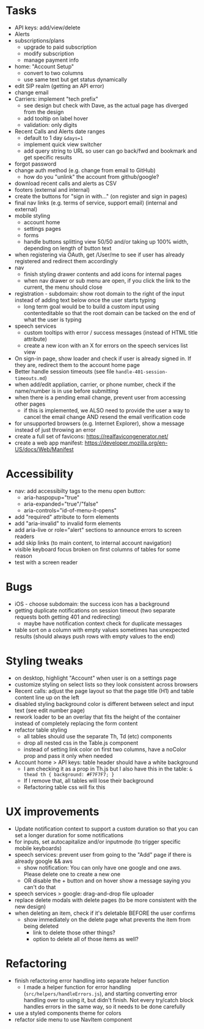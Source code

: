 
# Tasks
  - API keys: add/view/delete
  - Alerts
  - subscriptions/plans
    - upgrade to paid subscription
    - modify subscription
    - manage payment info
  - home: "Account Setup"
    - convert to two columns
    - use same text but get status dynamically
  - edit SIP realm (getting an API error)
  - change email
  - Carriers: implement "tech prefix"
    - see design but check with Dave, as the actual page has diverged from the design
    - add tooltip on label hover
    - validation: only digits
  - Recent Calls and Alerts date ranges
    - default to 1 day `&days=1`
    - implement quick view switcher
    - add query string to URL so user can go back/fwd and bookmark and get specific results
  - forgot password
  - change auth method (e.g. change from email to GitHub)
    - how do you "unlink" the account from github/google?
  - download recent calls and alerts as CSV
  - footers (external and internal)
  - create the buttons for "sign in with..." (on register and sign in pages)
  - final nav links (e.g. terms of service, support email) (internal and external)
  - mobile styling
    - account home
    - settings pages
    - forms
    - handle buttons splitting view 50/50 and/or taking up 100% width, depending on length of button text
  - when registering via OAuth, get /User/me to see if user has already registered and redirect them accordingly
  - nav
    - finish styling drawer contents and add icons for internal pages
    - when nav drawer or sub menu are open, if you click the link to the current, the menu should close
  - registration - subdomain: show root domain to the right of the input instead of adding text below once the user starts typing
    - long term goal would be to build a custom input using contenteditable so that the root domain can be tacked on the end of what the user is typing
  - speech services
    - custom tooltips with error / success messages (instead of HTML title attribute)
    - create a new icon with an X for errors on the speech services list view
  - On sign-in page, show loader and check if user is already signed in. If they are, redirect them to the account home page
  - Better handle session timeouts (see file `handle-401-session-timeouts.md`)
  - when add/edit appliation, carrier, or phone number, check if the name/number is in use before submitting
  - when there is a pending email change, prevent user from accessing other pages
    - if this is implemented, we ALSO need to provide the user a way to cancel the email change AND resend the email verification code
  - for unsupported browsers (e.g. Internet Explorer), show a message instead of just throwing an error
  - create a full set of favicons: https://realfavicongenerator.net/
  - create a web app manifest: https://developer.mozilla.org/en-US/docs/Web/Manifest

# Accessibility
  - nav: add accessibilty tags to the menu open button:
    - aria-haspopup="true"
    - aria-expanded="true"/"false"
    - aria-controls="id-of-menu-it-opens"
  - add "required" attribute to form elements
  - add "aria-invalid" to invalid form elements
  - add aria-live or role="alert" sections to announce errors to screen readers
  - add skip links (to main content, to internal account navigation)
  - visible keyboard focus broken on first columns of tables for some reason
  - test with a screen reader

# Bugs
  - iOS - choose subdomain: the success icon has a background
  - getting duplicate notifications on session timeout (two separate requests both getting 401 and redirecting)
    - maybe have notification context check for duplicate messages
  - table sort on a column with empty values sometimes has unexpected results (should always push rows with empty values to the end)

# Styling tweaks
  - on desktop, highlight "Account" when user is on a settings page
  - customize styling on select lists so they look consistent across browsers
  - Recent calls: adjust the page layout so that the page title (H1) and table content line up on the left
  - disabled styling background color is different between select and input text (see edit number page)
  - rework loader to be an overlay that fits the height of the container instead of completely replacing the form content
  - refactor table styling
    - all tables should use the separate Th, Td (etc) components
    - drop all nested css in the Table.js component
    - instead of setting link color on first two columns, have a noColor prop and pass it only when needed
  - Account home > API keys: table header should have a white background
    - I am checking it as a prop in Th.js but I also have this in the table: `& thead th { background: #F7F7F7; }`
    - If I remove that, all tables will lose their background
    - Refactoring table css will fix this

# UX improvements
  - Update notification context to support a custom duration so that you can set a longer duration for some notifications
  - for inputs, set autocapitalize and/or inputmode (to trigger specific mobile keyboards)
  - speech services: prevent user from going to the "Add" page if there is already google && aws
    - show notification: You can only have one google and one aws. Please delete one to create a new one
    - OR disable the + button and on hover show a message saying you can't do that
  - speech services > google: drag-and-drop file uploader
  - replace delete modals with delete pages (to be more consistent with the new design)
  - when deleting an item, check if it's deletable BEFORE the user confirms
    - show immediately on the delete page what prevents the item from being deleted
      - link to delete those other things?
      - option to delete all of those items as well?

# Refactoring
  - finish refactoring error handling into separate helper function
    - I made a helper function for error handling (`src/helpers/handleErrors.js`), and starting converting error handling over to using it, but didn't finish. Not every try/catch block handles errors in the same way, so it needs to be done carefully
  - use a styled components theme for colors
  - refactor side menu to use NavItem component
